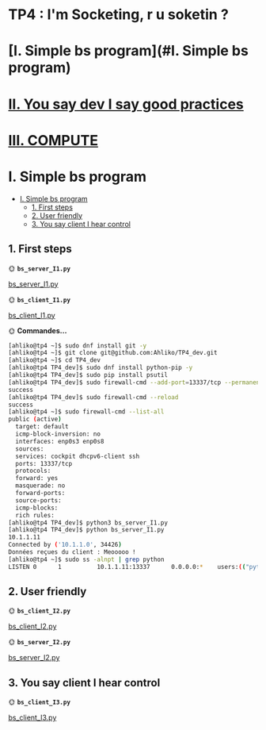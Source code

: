 # TP4 : I'm Socketing, r u soketin ?

# [I. Simple bs program](#I. Simple bs program)

# [II. You say dev I say good practices](./2_good_practices/README.md)

# [III. COMPUTE](./3_compute/README.md)

# I. Simple bs program

- [I. Simple bs program](#i-simple-bs-program)
    - [1. First steps](#1-first-steps)
    - [2. User friendly](#2-user-friendly)
    - [3. You say client I hear control](#3-you-say-client-i-hear-control)

## 1. First steps

🌞 **`bs_server_I1.py`**

[bs_server_I1.py](bs_server_I1.py)

🌞 **`bs_client_I1.py`**

[bs_client_I1.py](bs_client_I1.py)

🌞 **Commandes...**

```bash
[ahliko@tp4 ~]$ sudo dnf install git -y
[ahliko@tp4 ~]$ git clone git@github.com:Ahliko/TP4_dev.git
[ahliko@tp4 ~]$ cd TP4_dev
[ahliko@tp4 TP4_dev]$ sudo dnf install python-pip -y
[ahliko@tp4 TP4_dev]$ sudo pip install psutil
[ahliko@tp4 TP4_dev]$ sudo firewall-cmd --add-port=13337/tcp --permanent
success
[ahliko@tp4 TP4_dev]$ sudo firewall-cmd --reload
success
[ahliko@tp4 ~]$ sudo firewall-cmd --list-all
public (active)
  target: default
  icmp-block-inversion: no
  interfaces: enp0s3 enp0s8
  sources: 
  services: cockpit dhcpv6-client ssh
  ports: 13337/tcp
  protocols: 
  forward: yes
  masquerade: no
  forward-ports: 
  source-ports: 
  icmp-blocks: 
  rich rules:
[ahliko@tp4 TP4_dev]$ python3 bs_server_I1.py
[ahliko@tp4 TP4_dev]$ python bs_server_I1.py
10.1.1.11
Connected by ('10.1.1.0', 34426)
Données reçues du client : Meooooo !
[ahliko@tp4 ~]$ sudo ss -alnpt | grep python
LISTEN 0      1          10.1.1.11:13337      0.0.0.0:*    users:(("python",pid=1359,fd=3))
```

## 2. User friendly

🌞 **`bs_client_I2.py`**

[bs_client_I2.py](bs_client_I2.py)

🌞 **`bs_server_I2.py`**

[bs_server_I2.py](bs_server_I2.py)

## 3. You say client I hear control


🌞 **`bs_client_I3.py`**

[bs_client_I3.py](bs_client_I3.py)
